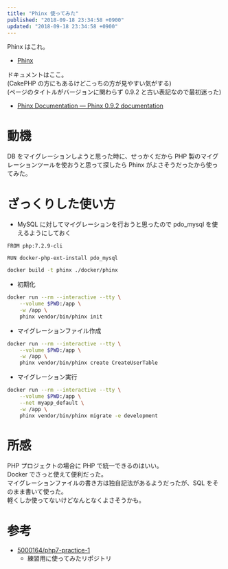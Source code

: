 ```yaml
---
title: "Phinx 使ってみた"
published: "2018-09-18 23:34:58 +0900"
updated: "2018-09-18 23:34:58 +0900"
---
```


Phinx はこれ。

- [Phinx](https://phinx.org/)

ドキュメントはここ。  
(CakePHP の方にもあるけどこっちの方が見やすい気がする)  
(ページのタイトルがバージョンに関わらず 0.9.2 と古い表記なので最初迷った)

- [Phinx Documentation — Phinx 0.9.2 documentation](http://docs.phinx.org/en/latest/)

# 動機

DB をマイグレーションしようと思った時に、せっかくだから PHP 製のマイグレーションツールを使おうと思って探したら Phinx がよさそうだったから使ってみた。

# ざっくりした使い方

- MySQL に対してマイグレーションを行おうと思ったので pdo_mysql を使えるようにしておく

```
FROM php:7.2.9-cli

RUN docker-php-ext-install pdo_mysql
```

```bash
docker build -t phinx ./docker/phinx
```

- 初期化

```bash
docker run --rm --interactive --tty \
    --volume $PWD:/app \
    -w /app \
    phinx vendor/bin/phinx init
```

- マイグレーションファイル作成

```bash
docker run --rm --interactive --tty \
    --volume $PWD:/app \
    -w /app \
    phinx vendor/bin/phinx create CreateUserTable
```

- マイグレーション実行

```bash
docker run --rm --interactive --tty \
    --volume $PWD:/app \
    --net myapp_default \
    -w /app \
    phinx vendor/bin/phinx migrate -e development
```

# 所感

PHP プロジェクトの場合に PHP で統一できるのはいい。  
Docker でさっと使えて便利だった。  
マイグレーションファイルの書き方は独自記法があるようだったが、SQL をそのまま書いて使った。  
軽くしか使ってないけどなんとなくよさそうかも。

# 参考

- [5000164/php7-practice-1](https://github.com/5000164/php7-practice-1)
    - 練習用に使ってみたリポジトリ
